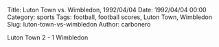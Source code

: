 Title: Luton Town vs. Wimbledon, 1992/04/04
Date: 1992/04/04 00:00
Category: sports
Tags: football, football scores, Luton Town, Wimbledon
Slug: luton-town-vs-wimbledon
Author: carbonero


Luton Town 2 - 1 Wimbledon
